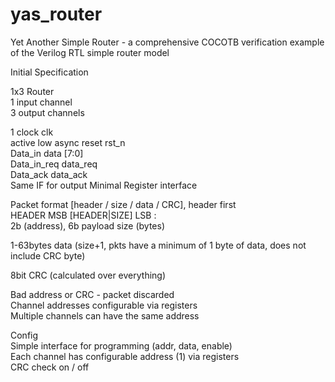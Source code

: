 # yas_router
Yet Another Simple Router - a comprehensive COCOTB verification example of the Verilog RTL simple router model

Initial Specification  

1x3 Router  
1 input channel  
3 output channels  

1 clock clk  
active low async reset rst_n  
Data_in data [7:0]  
Data_in_req data_req  
Data_ack data_ack  
Same IF for output
Minimal Register interface  


Packet format [header / size / data / CRC], header first  
HEADER MSB [HEADER|SIZE] LSB :     
2b (address), 6b payload size (bytes)  

1-63bytes data  (size+1, pkts have a minimum of 1 byte of data, does not include CRC byte)

8bit CRC (calculated over everything)  

Bad address or CRC - packet discarded  
Channel addresses configurable via registers  
Multiple channels can have the same address  

Config  
Simple interface for programming (addr, data, enable)  
Each channel has configurable address (1) via registers  
CRC check on / off  

